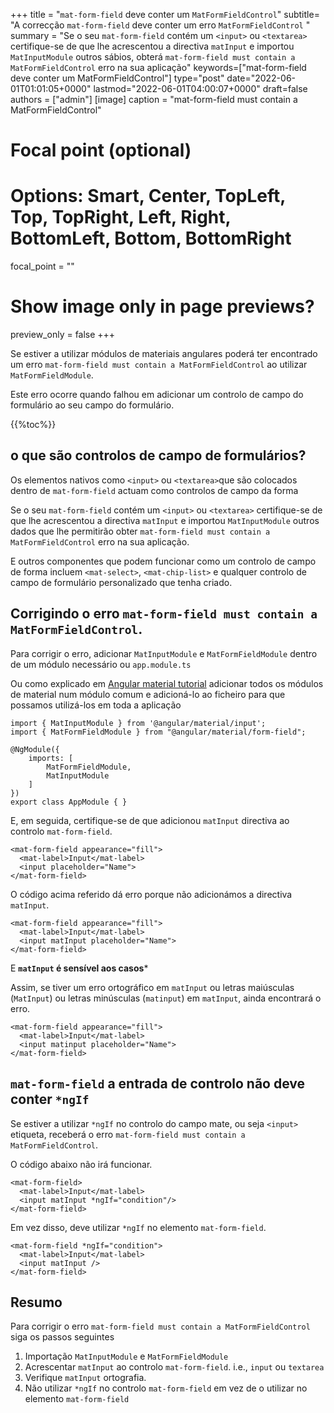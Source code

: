 +++
title   = "`mat-form-field` deve conter um `MatFormFieldControl`"
subtitle= "A correcção `mat-form-field` deve conter um erro `MatFormFieldControl` "
summary = "Se o seu `mat-form-field` contém um `<input>` ou `<textarea>` certifique-se de que lhe acrescentou a directiva `matInput` e importou `MatInputModule` outros sábios, obterá `mat-form-field must contain a MatFormFieldControl` erro na sua aplicação"
keywords=["mat-form-field deve conter um MatFormFieldControl"]
type="post"
date="2022-06-01T01:01:05+0000"
lastmod="2022-06-01T04:00:07+0000"
draft=false
authors = ["admin"]
[image]
  caption = "mat-form-field must contain a MatFormFieldControl"

  # Focal point (optional)
  # Options: Smart, Center, TopLeft, Top, TopRight, Left, Right, BottomLeft, Bottom, BottomRight
  focal_point = ""

  # Show image only in page previews?
  preview_only = false
+++

Se estiver a utilizar módulos de materiais angulares poderá ter encontrado um erro `mat-form-field must contain a MatFormFieldControl` ao utilizar `MatFormFieldModule`.

Este erro ocorre quando falhou em adicionar um controlo de campo do formulário ao seu campo do formulário.

{{%toc%}}

## o que são controlos de campo de formulários? 

Os elementos nativos como `<input>` ou `<textarea>`que são colocados dentro de `mat-form-field` actuam como controlos de campo da forma 

Se o seu `mat-form-field` contém um `<input>` ou `<textarea>` certifique-se de que lhe acrescentou a directiva `matInput` e importou `MatInputModule` outros dados que lhe permitirão obter `mat-form-field must contain a MatFormFieldControl` erro na sua aplicação.

E outros componentes que podem funcionar como um controlo de campo de forma incluem `<mat-select>`, `<mat-chip-list>` e qualquer controlo de campo de formulário personalizado que tenha criado.


## Corrigindo o erro `mat-form-field must contain a MatFormFieldControl`.

Para corrigir o erro, adicionar `MatInputModule` e `MatFormFieldModule` dentro de um módulo necessário ou `app.module.ts` 

Ou como explicado em [Angular material tutorial]( `app.module.ts` ) adicionar todos os módulos de material num módulo comum e adicioná-lo ao ficheiro para que possamos utilizá-los em toda a aplicação 

```
import { MatInputModule } from '@angular/material/input';
import { MatFormFieldModule } from "@angular/material/form-field";

@NgModule({
    imports: [
        MatFormFieldModule,
        MatInputModule
    ]
})
export class AppModule { }

```

E, em seguida, certifique-se de que adicionou `matInput` directiva ao controlo `mat-form-field`.

```
<mat-form-field appearance="fill">
  <mat-label>Input</mat-label>
  <input placeholder="Name">
</mat-form-field>
```

O código acima referido dá erro porque não adicionámos a directiva `matInput`.

```
<mat-form-field appearance="fill">
  <mat-label>Input</mat-label>
  <input matInput placeholder="Name">
</mat-form-field>
```

E **`matInput` é sensível aos casos*** 

Assim, se tiver um erro ortográfico em `matInput` ou letras maiúsculas (`MatInput`) ou letras minúsculas (`matinput`) em `matInput`, ainda encontrará o erro.

```
<mat-form-field appearance="fill">
  <mat-label>Input</mat-label>
  <input matinput placeholder="Name">
</mat-form-field>
```

## `mat-form-field` a entrada de controlo não deve conter `*ngIf`

Se estiver a utilizar `*ngIf` no controlo do campo mate, ou seja `<input>` etiqueta, receberá o erro `mat-form-field must contain a MatFormFieldControl`.

O código abaixo não irá funcionar.

```
<mat-form-field>
  <mat-label>Input</mat-label>
  <input matInput *ngIf="condition"/>
</mat-form-field>
```

Em vez disso, deve utilizar `*ngIf` no elemento `mat-form-field`.

```
<mat-form-field *ngIf="condition">
  <mat-label>Input</mat-label>
  <input matInput />
</mat-form-field>

```

## Resumo

Para corrigir o erro `mat-form-field must contain a MatFormFieldControl` siga os passos seguintes

1. Importação `MatInputModule` e `MatFormFieldModule` 
2. Acrescentar `matInput` ao controlo `mat-form-field`. i.e., `input` ou `textarea`
3. Verifique `matInput` ortografia.
4. Não utilizar `*ngIf` no controlo `mat-form-field` em vez de o utilizar no elemento `mat-form-field` 

